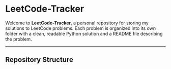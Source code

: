 # LeetCode-Tracker

Welcome to **LeetCode-Tracker**, a personal repository for storing my solutions to LeetCode problems. Each problem is organized into its own folder with a clean, readable Python solution and a README file describing the problem.

---

## Repository Structure

